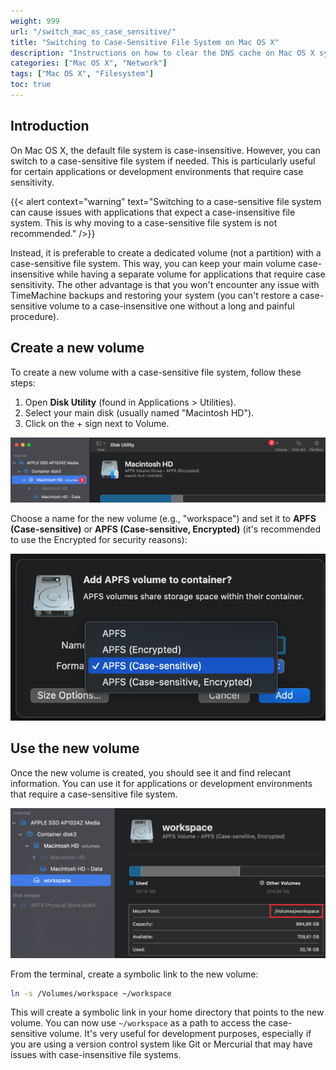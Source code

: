 ```yaml
---
weight: 999
url: "/switch_mac_os_case_sensitive/"
title: "Switching to Case-Sensitive File System on Mac OS X"
description: "Instructions on how to clear the DNS cache on Mac OS X systems"
categories: ["Mac OS X", "Network"]
tags: ["Mac OS X", "Filesystem"]
toc: true
---
```


## Introduction

On Mac OS X, the default file system is case-insensitive. However, you can switch to a case-sensitive file system if needed. This is particularly useful for certain applications or development environments that require case sensitivity.

{{< alert context="warning" text="Switching to a case-sensitive file system can cause issues with applications that expect a case-insensitive file system. This is why moving to a case-sensitive file system is not recommended." />}}

Instead, it is preferable to create a dedicated volume (not a partition) with a case-sensitive file system. This way, you can keep your main volume case-insensitive while having a separate volume for applications that require case sensitivity. The other advantage is that you won't encounter any issue with TimeMachine backups and restoring your system (you can't restore a case-sensitive volume to a case-insensitive one without a long and painful procedure).

## Create a new volume

To create a new volume with a case-sensitive file system, follow these steps:

1. Open **Disk Utility** (found in Applications > Utilities).
2. Select your main disk (usually named "Macintosh HD").
3. Click on the + sign next to Volume.

![Mac OS create volume](/images/macos_casesensitive_vol_create.png)

Choose a name for the new volume (e.g., "workspace") and set it to **APFS (Case-sensitive)** or **APFS (Case-sensitive, Encrypted)** (it's recommended to use the Encrypted for security reasons):

![Mac OS volume naming](/images/macos_casesensitive_vol_naming.png)

## Use the new volume

Once the new volume is created, you should see it and find relecant information. You can use it for applications or development environments that require a case-sensitive file system.

![Mac OS created volume](/images/macos_casesensitive_vol_created.png)

From the terminal, create a symbolic link to the new volume:

```bash
ln -s /Volumes/workspace ~/workspace
```

This will create a symbolic link in your home directory that points to the new volume. You can now use `~/workspace` as a path to access the case-sensitive volume. It's very useful for development purposes, especially if you are using a version control system like Git or Mercurial that may have issues with case-insensitive file systems.
